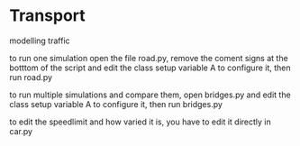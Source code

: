 # Transport
modelling traffic

to run one simulation open the file road.py, remove the coment signs at the botttom of the script and edit the class 
setup variable A to configure it, then run road.py

to run multiple simulations and compare them, open bridges.py and edit the class setup variable A to configure it, then run bridges.py

to edit the speedlimit and how varied it is, you have to edit it directly in car.py
